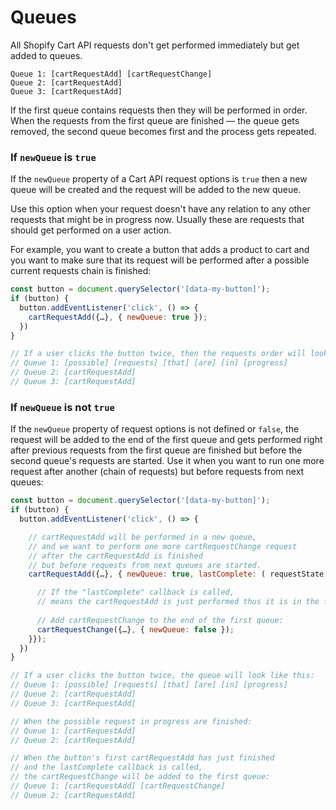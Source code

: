 # Queues

All Shopify Cart API requests don't get performed immediately but get added to queues.

```
Queue 1: [cartRequestAdd] [cartRequestChange]
Queue 2: [cartRequestAdd]
Queue 3: [cartRequestAdd]
```

If the first queue contains requests then they will be performed in order. When the requests from the first queue are finished — the queue gets removed, the second queue becomes first and the process gets repeated.

### If `newQueue` is `true`

If the `newQueue` property of a Cart API request options is `true` then a new queue will be created and the request will be added to the new queue. 

Use this option when your request doesn't have any relation to any other requests that might be in progress now. Usually these are requests that should get performed on a user action.

For example, you want to create a button that adds a product to cart and you want to make sure that its request will be performed after a possible current requests chain is finished:

```javascript
const button = document.querySelector('[data-my-button]');
if (button) {
  button.addEventListener('click', () => {
    cartRequestAdd({…}, { newQueue: true });
  })
}

// If a user clicks the button twice, then the requests order will look like this:
// Queue 1: [possible] [requests] [that] [are] [in] [progress]
// Queue 2: [cartRequestAdd]
// Queue 3: [cartRequestAdd]
```

### If `newQueue` is not `true`

If the `newQueue` property of request options is not defined or `false`, the request will be added to the end of the first queue and gets performed right after previous requests from the first queue are finished but before the second queue's requests are started. Use it when you want to run one more request after another (chain of requests) but before requests from next queues:

```javascript
const button = document.querySelector('[data-my-button]');
if (button) {
  button.addEventListener('click', () => {

    // cartRequestAdd will be performed in a new queue,
    // and we want to perform one more cartRequestChange request
    // after the cartRequestAdd is finished 
    // but before requests from next queues are started.
    cartRequestAdd({…}, { newQueue: true, lastComplete: ( requestState ) => {

      // If the "lastComplete" callback is called,
      // means the cartRequestAdd is just performed thus it is in the first queue.
      
      // Add cartRequestChange to the end of the first queue:
      cartRequestChange({…}, { newQueue: false });
    }});
  })
}

// If a user clicks the button twice, the queue will look like this:
// Queue 1: [possible] [requests] [that] [are] [in] [progress]
// Queue 2: [cartRequestAdd]
// Queue 3: [cartRequestAdd]

// When the possible request in progress are finished:
// Queue 1: [cartRequestAdd]
// Queue 2: [cartRequestAdd]

// When the button's first cartRequestAdd has just finished 
// and the lastComplete callback is called, 
// the cartRequestChange will be added to the first queue:
// Queue 1: [cartRequestAdd] [cartRequestChange]
// Queue 2: [cartRequestAdd]
```
